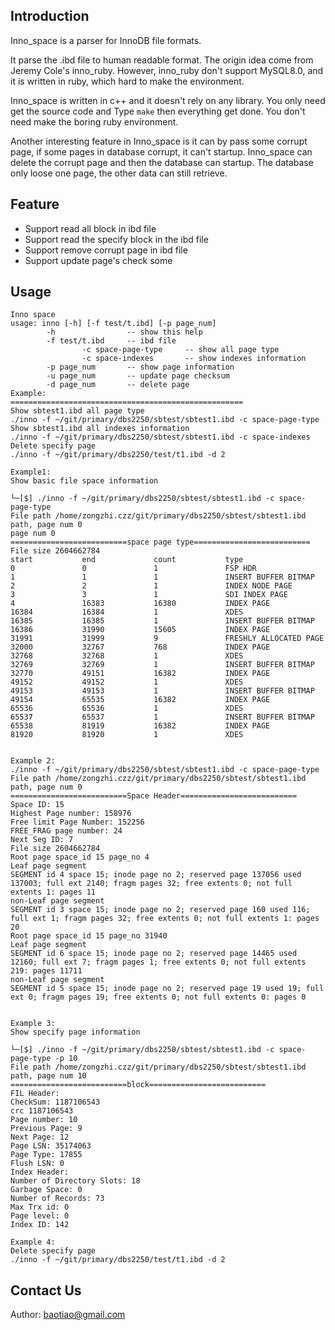 ## Introduction

Inno_space is a parser for InnoDB file formats.

It parse the .ibd file to human readable format. The origin idea come from Jeremy Cole's inno_ruby. However, inno_ruby don't support MySQL8.0, and it is written in ruby, which hard to make the environment. 

Inno_space is written in c++ and it doesn't rely on any library. You only need get the source code and Type `make` then everything get done. You don't need make the boring ruby environment.

Another interesting feature in Inno_space is it can by pass some corrupt page, if some pages in database corrupt, it can't startup. Inno_space can delete the corrupt page and then the database can startup. The database only loose one page, the other data can still retrieve.

## Feature

* Support read all block in ibd file 
* Support read the specify block in the ibd file
* Support remove corrupt page in ibd file
* Support update page's check some


## Usage

```
Inno space
usage: inno [-h] [-f test/t.ibd] [-p page_num]
        -h                -- show this help
        -f test/t.ibd     -- ibd file
                -c space-page-type     -- show all page type
                -c space-indexes       -- show indexes information
        -p page_num       -- show page information
        -u page_num       -- update page checksum
        -d page_num       -- delete page
Example:
====================================================
Show sbtest1.ibd all page type
./inno -f ~/git/primary/dbs2250/sbtest/sbtest1.ibd -c space-page-type
Show sbtest1.ibd all indexes information
./inno -f ~/git/primary/dbs2250/sbtest/sbtest1.ibd -c space-indexes
Delete specify page
./inno -f ~/git/primary/dbs2250/test/t1.ibd -d 2

Example1:
Show basic file space information

└─[$] ./inno -f ~/git/primary/dbs2250/sbtest/sbtest1.ibd -c space-page-type
File path /home/zongzhi.czz/git/primary/dbs2250/sbtest/sbtest1.ibd path, page num 0
page num 0
==========================space page type==========================
File size 2604662784
start           end             count           type
0               0               1               FSP HDR
1               1               1               INSERT BUFFER BITMAP
2               2               1               INDEX NODE PAGE
3               3               1               SDI INDEX PAGE
4               16383           16380           INDEX PAGE
16384           16384           1               XDES
16385           16385           1               INSERT BUFFER BITMAP
16386           31990           15605           INDEX PAGE
31991           31999           9               FRESHLY ALLOCATED PAGE
32000           32767           768             INDEX PAGE
32768           32768           1               XDES
32769           32769           1               INSERT BUFFER BITMAP
32770           49151           16382           INDEX PAGE
49152           49152           1               XDES
49153           49153           1               INSERT BUFFER BITMAP
49154           65535           16382           INDEX PAGE
65536           65536           1               XDES
65537           65537           1               INSERT BUFFER BITMAP
65538           81919           16382           INDEX PAGE
81920           81920           1               XDES


Example 2:
./inno -f ~/git/primary/dbs2250/sbtest/sbtest1.ibd -c space-page-type
File path /home/zongzhi.czz/git/primary/dbs2250/sbtest/sbtest1.ibd path, page num 0
==========================Space Header==========================
Space ID: 15
Highest Page number: 158976
Free limit Page Number: 152256
FREE_FRAG page number: 24
Next Seg ID: 7
File size 2604662784
Root page space_id 15 page_no 4
Leaf page segment
SEGMENT id 4 space 15; inode page no 2; reserved page 137056 used 137003; full ext 2140; fragm pages 32; free extents 0; not full extents 1: pages 11
non-Leaf page segment
SEGMENT id 3 space 15; inode page no 2; reserved page 160 used 116; full ext 1; fragm pages 32; free extents 0; not full extents 1: pages 20
Root page space_id 15 page_no 31940
Leaf page segment
SEGMENT id 6 space 15; inode page no 2; reserved page 14465 used 12160; full ext 7; fragm pages 1; free extents 0; not full extents 219: pages 11711
non-Leaf page segment
SEGMENT id 5 space 15; inode page no 2; reserved page 19 used 19; full ext 0; fragm pages 19; free extents 0; not full extents 0: pages 0


Example 3:
Show specify page information

└─[$] ./inno -f ~/git/primary/dbs2250/sbtest/sbtest1.ibd -c space-page-type -p 10
File path /home/zongzhi.czz/git/primary/dbs2250/sbtest/sbtest1.ibd path, page num 10
==========================block==========================
FIL Header:
CheckSum: 1187106543
crc 1187106543
Page number: 10
Previous Page: 9
Next Page: 12
Page LSN: 35174063
Page Type: 17855
Flush LSN: 0
Index Header:
Number of Directory Slots: 18
Garbage Space: 0
Number of Records: 73
Max Trx id: 0
Page level: 0
Index ID: 142

Example 4:
Delete specify page
./inno -f ~/git/primary/dbs2250/test/t1.ibd -d 2

```

## Contact Us

Author: baotiao@gmail.com
